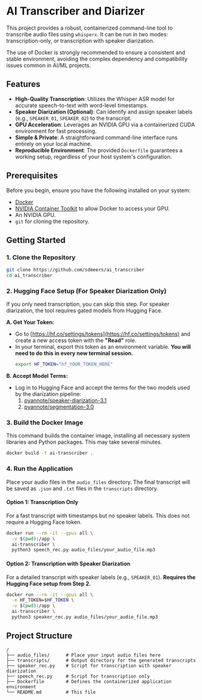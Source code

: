 # AI Transcriber and Diarizer

This project provides a robust, containerized command-line tool to transcribe audio files using `whisperx`. It can be run in two modes: transcription-only, or transcription with speaker diarization.

The use of Docker is strongly recommended to ensure a consistent and stable environment, avoiding the complex dependency and compatibility issues common in AI/ML projects.

## Features

-   **High-Quality Transcription**: Utilizes the Whisper ASR model for accurate speech-to-text with word-level timestamps.
-   **Speaker Diarization (Optional)**: Can identify and assign speaker labels (e.g., `SPEAKER_01`, `SPEAKER_02`) to the transcript.
-   **GPU Acceleration**: Leverages an NVIDIA GPU via a containerized CUDA environment for fast processing.
-   **Simple & Private**: A straightforward command-line interface runs entirely on your local machine.
-   **Reproducible Environment**: The provided `Dockerfile` guarantees a working setup, regardless of your host system's configuration.

## Prerequisites

Before you begin, ensure you have the following installed on your system:

-   [Docker](https://docs.docker.com/get-docker/)
-   [NVIDIA Container Toolkit](https://docs.nvidia.com/datacenter/cloud-native/container-toolkit/latest/install-guide.html) to allow Docker to access your GPU.
-   An NVIDIA GPU.
-   `git` for cloning the repository.

## Getting Started

### 1. Clone the Repository

```bash
git clone https://github.com/sdmeers/ai_transcriber
cd ai_transcriber
```

### 2. Hugging Face Setup (For Speaker Diarization Only)

If you only need transcription, you can skip this step. For speaker diarization, the tool requires gated models from Hugging Face.

**A. Get Your Token:**
- Go to [https://hf.co/settings/tokens](https://hf.co/settings/tokens) and create a new access token with the **"Read"** role.
- In your terminal, export this token as an environment variable. **You will need to do this in every new terminal session.**
  ```bash
  export HF_TOKEN="hf_YOUR_TOKEN_HERE"
  ```

**B. Accept Model Terms:**
- Log in to Hugging Face and accept the terms for the two models used by the diarization pipeline:
  1.  [pyannote/speaker-diarization-3.1](https://hf.co/pyannote/speaker-diarization-3.1)
  2.  [pyannote/segmentation-3.0](https://hf.co/pyannote/segmentation-3.0)

### 3. Build the Docker Image

This command builds the container image, installing all necessary system libraries and Python packages. This may take several minutes.

```bash
docker build -t ai-transcriber .
```

### 4. Run the Application

Place your audio files in the `audio_files` directory. The final transcript will be saved as `.json` and `.txt` files in the `transcripts` directory.

#### Option 1: Transcription Only

For a fast transcript with timestamps but no speaker labels. This does not require a Hugging Face token.

```bash
docker run --rm -it --gpus all \
  -v $(pwd):/app \
  ai-transcriber \
  python3 speech_rec.py audio_files/your_audio_file.mp3
```

#### Option 2: Transcription with Speaker Diarization

For a detailed transcript with speaker labels (e.g., `SPEAKER_01`). **Requires the Hugging Face setup from Step 2.**

```bash
docker run --rm -it --gpus all \
  -e HF_TOKEN=$HF_TOKEN \
  -v $(pwd):/app \
  ai-transcriber \
  python3 speaker_rec.py audio_files/your_audio_file.mp3
```

## Project Structure

```
/
├── audio_files/      # Place your input audio files here
├── transcripts/      # Output directory for the generated transcripts
├── speaker_rec.py    # Script for transcription with speaker diarization
├── speech_rec.py     # Script for transcription only
├── Dockerfile        # Defines the containerized application environment
└── README.md         # This file
```
```